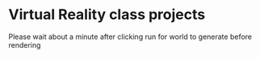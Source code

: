# Virtual Reality class projects
Please wait about a minute after clicking run for world to generate before rendering
